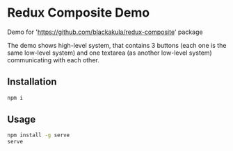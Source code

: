 # Redux Composite Demo

Demo for 'https://github.com/blackakula/redux-composite' package

The demo shows high-level system, that contains 3 buttons (each one is the same low-level system) and one textarea (as another low-level system) communicating with each other.

## Installation
```bash
npm i
```

## Usage
```bash
npm install -g serve
serve
```
